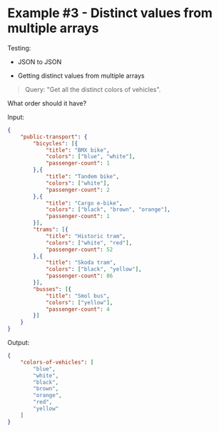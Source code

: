 # Example #3 - Distinct values from multiple arrays

Testing:

- JSON to JSON
  
- Getting distinct values from multiple arrays  

>Query: "Get all the distinct colors of vehicles".

What order should it have?

Input:

```json
{
    "public-transport": {
        "bicycles": [{
            "title": "BMX bike",
            "colors": ["blue", "white"],
            "passenger-count": 1
        },{
            "title": "Tandem bike",
            "colors": ["white"],
            "passenger-count": 2
        },{
            "title": "Cargo e-bike",
            "colors": ["black", "brown", "orange"],
            "passenger-count": 1
        }],
        "trams": [{
            "title": "Historic tram",
            "colors": ["white", "red"],
            "passenger-count": 52
        },{
            "title": "Skoda tram",
            "colors": ["black", "yellow"],
            "passenger-count": 86
        }],
        "busses": [{
            "title": "Smol bus",
            "colors": ["yellow"],
            "passenger-count": 4
        }]
    }
}
```

Output:

```json
{
    "colors-of-vehicles": [
        "blue",
        "white",
        "black",
        "brown",
        "orange",
        "red",
        "yellow"
    ]
}
```
